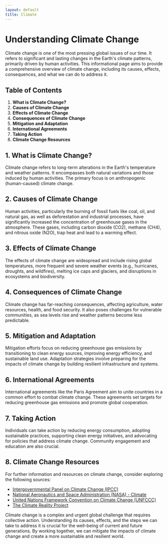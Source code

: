 ```yaml
---
layout: default
title: Climate
---
```


# Understanding Climate Change

Climate change is one of the most pressing global issues of our time. It refers to significant and lasting changes in the Earth's climate patterns, primarily driven by human activities. This informational page aims to provide a comprehensive overview of climate change, including its causes, effects, consequences, and what we can do to address it.

## Table of Contents
1. **What is Climate Change?**
2. **Causes of Climate Change**
3. **Effects of Climate Change**
4. **Consequences of Climate Change**
5. **Mitigation and Adaptation**
6. **International Agreements**
7. **Taking Action**
8. **Climate Change Resources**

## 1. What is Climate Change?
Climate change refers to long-term alterations in the Earth's temperature and weather patterns. It encompasses both natural variations and those induced by human activities. The primary focus is on anthropogenic (human-caused) climate change.

## 2. Causes of Climate Change
Human activities, particularly the burning of fossil fuels like coal, oil, and natural gas, as well as deforestation and industrial processes, have significantly increased the concentration of greenhouse gases in the atmosphere. These gases, including carbon dioxide (CO2), methane (CH4), and nitrous oxide (N2O), trap heat and lead to a warming effect.

## 3. Effects of Climate Change
The effects of climate change are widespread and include rising global temperatures, more frequent and severe weather events (e.g., hurricanes, droughts, and wildfires), melting ice caps and glaciers, and disruptions in ecosystems and biodiversity.

## 4. Consequences of Climate Change
Climate change has far-reaching consequences, affecting agriculture, water resources, health, and food security. It also poses challenges for vulnerable communities, as sea levels rise and weather patterns become less predictable.

## 5. Mitigation and Adaptation
Mitigation efforts focus on reducing greenhouse gas emissions by transitioning to clean energy sources, improving energy efficiency, and sustainable land use. Adaptation strategies involve preparing for the impacts of climate change by building resilient infrastructure and systems.

## 6. International Agreements
International agreements like the Paris Agreement aim to unite countries in a common effort to combat climate change. These agreements set targets for reducing greenhouse gas emissions and promote global cooperation.

## 7. Taking Action
Individuals can take action by reducing energy consumption, adopting sustainable practices, supporting clean energy initiatives, and advocating for policies that address climate change. Community engagement and education are also crucial.

## 8. Climate Change Resources
For further information and resources on climate change, consider exploring the following sources:

- [Intergovernmental Panel on Climate Change (IPCC)](https://www.ipcc.ch/)
- [National Aeronautics and Space Administration (NASA) - Climate](https://climate.nasa.gov/)
- [United Nations Framework Convention on Climate Change (UNFCCC)](https://unfccc.int/)
- [The Climate Reality Project](https://www.climaterealityproject.org/)

Climate change is a complex and urgent global challenge that requires collective action. Understanding its causes, effects, and the steps we can take to address it is crucial for the well-being of current and future generations. By working together, we can mitigate the impacts of climate change and create a more sustainable and resilient world.
